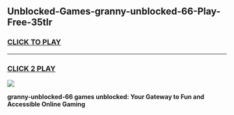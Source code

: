 
## Unblocked-Games-granny-unblocked-66-Play-Free-35tlr
<h3>
<a href="https://premium76.site?title=granny-unblocked-66&ref=23A">CLICK TO PLAY</a></h3>
<hr>

<h3>
<a href="https://premium76.site?title=granny-unblocked-66&ref=23A">CLICK 2 PLAY</a>
  
</h3>

<a href="https://premium76.site?title=granny-unblocked-66&ref=23A"><img src="https://clearcache.store/games.png"></a>


**granny-unblocked-66 games unblocked: Your Gateway to Fun and Accessible Online Gaming**
